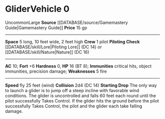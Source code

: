﻿---
ac: '10'
fly_speed: '25'
fortitude: '+6'
hardness: '0'
hp: '16'
id: '7'
item_category: Vehicles
level: '0'
max_speed: '25'
name: Glider
price: 15 gp
rarity: Uncommon
size: Large
source: '[[DATABASE/source/Gamemastery Guide|Gamemastery Guide]]'
trait:
- '[[DATABASE/trait/Uncommon|Uncommon]]'
type: Vehicle

---
# Glider<span class="item-type">Vehicle 0</span>

<span class="trait-uncommon item-trait">Uncommon</span><span class="trait-size item-trait">Large</span>
**Source** [[DATABASE/source/Gamemastery Guide|Gamemastery Guide]]
**Price** 15 gp

---
**Space** 5 long, 10 feet wide, 2 feet high
**Crew** 1 pilot
**Piloting Check** [[DATABASE/skill/Lore|Piloting Lore]] (DC 14) or [[DATABASE/skill/Nature|Nature]] (DC 16)

---
**AC** 10; **Fort** +6
**Hardness** 0, **HP** 16 (BT 8); **Immunities** critical hits, object immunities, precision damage; **Weaknesses** 5 fire

---
**Speed** fly 25 feet (wind)
**Collision** 2d4 (DC 14)
**Starting Drop** The only way to launch a glider is to jump off a steep incline with favorable wind conditions. The glider is uncontrolled and falls 60 feet each round until the pilot successfully Takes Control. If the glider hits the ground before the pilot successfully Takes Control, the pilot and the glider each take falling damage.